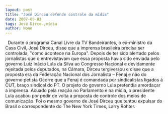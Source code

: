 ```yaml
---
layout: post
title: "José Dirceu defende controle da mídia"
date: 2007-09-03
tags: José Dirceu,mídia
author: None
---
```

&nbsp;
Durante o programa Canal Livre da TV Bandeirantes, o ex-ministro da Casa Civil, Jos&eacute; Dirceu, disse que a imprensa brasileira precisa ser controlada, &quot;como acontece na Europa&quot;.
Depois de ter sido alertado pelos jornalistas que o entrevistavam que essa proposta havia sido enviada pelo governo Luiz In&aacute;cio Lula da Silva ao Congresso Nacional e devidamente rejeitada pelos deputados, na C&acirc;mara, Dirceu tergiversou e disse que a proposta era da Federa&ccedil;&atilde;o Nacional dos Jornalista &ndash; Fenaj e n&atilde;o do governo petista
Ocorre que a Fenaj &eacute; comandada por sindicalistas ligados &agrave; CUT, bra&ccedil;o sindical do PT. O projeto do governo Lula pretendia amorda&ccedil;ar a imprensa. Acuado pela rea&ccedil;&atilde;o no Parlamento e na m&iacute;dia, o presidente Lula acabou por pedir de volta a proposta de controle dos meios de comunica&ccedil;&atilde;o.
Foi o mesmo governo de Jos&eacute; Dirceu que tentou expulsar do Brasil o correspondente do The New York Times, Larry Rohter.&nbsp;
&nbsp; 